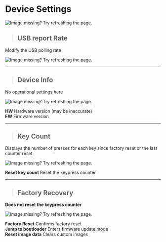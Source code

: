 
# Device Settings  

![Image missing? Try refreshing the page.](/img/menu_device.png)  

> ## USB report Rate  
Modify the USB polling rate  

![Image missing? Try refreshing the page.](/img/menu_pollingrate.png)  

---  

> ## Device Info   
No operational settings here  

![Image missing? Try refreshing the page.](/img/menu_about.png)  

**HW** Hardware version (may be inaccurate)  
**FW** Firmware version  

---  

> ## Key Count  
Displays the number of presses for each key since factory reset or the last counter reset  

![Image missing? Try refreshing the page.](/img/menu_counter_reset.png)  

**Reset key count** Reset the keypress counter  

---  

> ## Factory Recovery  
**Does not reset the keypress counter**  

![Image missing? Try refreshing the page.](/img/menu_reset_1.png)  

**Factory Reset** Confirms factory reset  
**Jump to bootloader** Enters firmware update mode  
**Reset image data** Clears custom images  